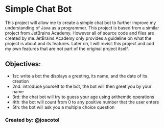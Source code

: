 # Simple Chat Bot

This project will allow me to create a simple chat bot to further improve my understanding of Java as a programmer. This project is based from a similar project from JetBrains Academy. However all of source code and files are created by me.JetBrains Academy only provides a guideline on what the project is about and its features. Later on, I will revisit this project and add my own features that are not part of the original project itself.

## Objectives:
- 1st: write a bot the displays a greeting, its name, and the date of its creation
- 2nd: introduce yourself to the bot, the bot will then greet you by your name
- 3rd: the chat bot will try to guess your age using arithemtic operations
- 4th: the bot will count from 0 to any positive number that the user enters
- 5th: the bot will ask you a multiple choice question

### Created by: @joacotol
